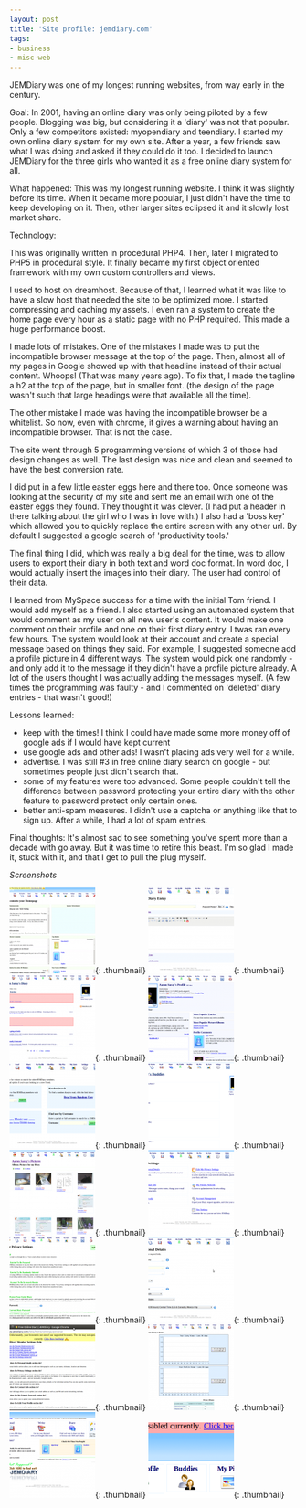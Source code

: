 ```yaml
---
layout: post
title: 'Site profile: jemdiary.com'
tags:
- business
- misc-web
---
```

JEMDiary was one of my longest running websites, from way early in the century.

Goal: In 2001, having an online diary was only being piloted by a few people.  Blogging was big, but considering it a 'diary' was not that popular.  Only a few competitors existed: myopendiary and teendiary.  I started my own online diary system for my own site.  After a year, a few friends saw what I was doing and asked if they could do it too.  I decided to launch JEMDiary for the three girls who wanted it as a free online diary system for all.  

What happened: This was my longest running website.  I think it was slightly before its time.  When it became more popular, I just didn't have the time to keep developing on it.  Then, other larger sites eclipsed it and it slowly lost market share.

Technology:

This was originally written in procedural PHP4.  Then, later I migrated to PHP5 in procedural style.  It finally became my first object oriented framework with my own custom controllers and views.  

I used to host on dreamhost.  Because of that, I learned what it was like to have a slow host that needed the site to be optimized more.  I started compressing and caching my assets.  I even ran a system to create the home page every hour as a static page with no PHP required.  This made a huge performance boost.

I made lots of mistakes.  One of the mistakes I made was to put the incompatible browser message at the top of the page.  Then, almost all of my pages in Google showed up with that headline instead of their actual content.  Whoops!  (That was many years ago).  To fix that, I made the tagline a h2 at the top of the page, but in smaller font.  (the design of the page wasn't such that large headings were that available all the time).

The other mistake I made was having the incompatible browser be a whitelist.  So now, even with chrome, it gives a warning about having an incompatible browser.  That is not the case.

The site went through 5 programming versions of which 3 of those had design changes as well.  The last design was nice and clean and seemed to have the best conversion rate.

I did put in a few little easter eggs here and there too.  Once someone was looking at the security of my site and sent me an email with one of the easter eggs they found.  They thought it was clever. (I had put a header in there talking about the girl who I was in love with.)  I also had a 'boss key' which allowed you to quickly replace the entire screen with any other url.  By default I suggested a google search of 'productivity tools.'

The final thing I did, which was really a big deal for the time, was to allow users to export their diary in both text and word doc format.  In word doc, I would actually insert the images into their diary.  The user had control of their data.

I learned from MySpace success for a time with the initial Tom friend.  I would add myself as a friend.  I also started using an automated system that would comment as my user on all new user's content. It would make one comment on their profile and one on their first diary entry. I twas ran every few hours.  The system would look at their account and create a special message based on things they said.  For example, I suggested someone add a profile picture in 4 different ways. The system would pick one randomly - and only add it to the message if they didn't have a profile picture already.  A lot of the users thought I was actually adding the messages myself.  (A few times the programming was faulty - and I commented on 'deleted' diary entries - that wasn't good!)

Lessons learned:

- keep with the times!  I think I could have made some more money off of google ads if I would have kept current
- use google ads and other ads! I wasn't placing ads very well for a while.
- advertise.  I was still #3 in free online diary search on google - but sometimes people just didn't search that.
- some of my features were too advanced.  Some people couldn't tell the difference between password protecting your entire diary with the other feature to password protect only certain ones.
- better anti-spam measures.  I didn't use a captcha or anything like that to sign up.  After a while, I had a lot of spam entries.

Final thoughts:
It's almost sad to see something you've spent more than a decade with go away.  But it was time to retire this beast.  I'm so glad I made it, stuck with it, and that I get to pull the plug myself.

_Screenshots_

[![](/uploads/2012/Screenshot-at-2012-03-14-162645-150x150.png)](/uploads/2012/Screenshot-at-2012-03-14-162645.png){: .thumbnail}
[![](/uploads/2012/Screenshot-at-2012-03-14-162725-150x150.png)](/uploads/2012/Screenshot-at-2012-03-14-162725.png){: .thumbnail}
[![](/uploads/2012/Screenshot-at-2012-03-14-162737-150x150.png)](/uploads/2012/Screenshot-at-2012-03-14-162737.png){: .thumbnail}
[![](/uploads/2012/Screenshot-at-2012-03-14-162758-150x150.png)](/uploads/2012/Screenshot-at-2012-03-14-162758.png){: .thumbnail}
[![](/uploads/2012/Screenshot-at-2012-03-14-162812-150x150.png)](/uploads/2012/Screenshot-at-2012-03-14-162812.png){: .thumbnail}
[![](/uploads/2012/Screenshot-at-2012-03-14-162819-150x150.png)](/uploads/2012/Screenshot-at-2012-03-14-162819.png){: .thumbnail}
[![](/uploads/2012/Screenshot-at-2012-03-14-162836-150x150.png)](/uploads/2012/Screenshot-at-2012-03-14-162836.png){: .thumbnail}
[![](/uploads/2012/Screenshot-at-2012-03-14-162846-150x150.png)](/uploads/2012/Screenshot-at-2012-03-14-162846.png){: .thumbnail}
[![](/uploads/2012/Screenshot-at-2012-03-14-162854-150x150.png)](/uploads/2012/Screenshot-at-2012-03-14-162854.png){: .thumbnail}
[![](/uploads/2012/Screenshot-at-2012-03-14-162906-150x150.png)](/uploads/2012/Screenshot-at-2012-03-14-162906.png){: .thumbnail}
[![](/uploads/2012/Screenshot-at-2012-03-14-162917-150x150.png)](/uploads/2012/Screenshot-at-2012-03-14-162917.png){: .thumbnail}
[![](/uploads/2012/Screenshot-at-2012-03-14-163004-150x150.png)](/uploads/2012/Screenshot-at-2012-03-14-163004.png){: .thumbnail}
[![](/uploads/2012/Screenshot-at-2012-03-14-164457-150x150.png)](/uploads/2012/Screenshot-at-2012-03-14-164457.png){: .thumbnail}
[![](/uploads/2012/Screenshot-at-2012-03-18-114756-150x132.png)](/uploads/2012/Screenshot-at-2012-03-18-114756.png){: .thumbnail}

